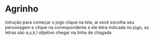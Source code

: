 # Agrinho
intrução para começar o jogo clique na tela, ai você escolha seu personagem e clique na correspondente a ele letra indicada no jogo, as letras são a,s,k,l
objetivo chegar na linha de chagada
